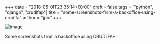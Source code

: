 +++
date = "2018-05-01T23:35:14+00:00"
draft = false
tags = ["python", "django", "crudlfap"]
title = "some-screenshots-from-a-backoffice-using-crudlfa"
author = "jpic"
+++

![image](/img/2018-05-01-some-screenshots-from-a-backoffice-using-crudlfa/a4d7efadb0c02ada1bfecab59e57b2c6e5a1505b2a0d5ef3c7d9d563123af92a.png)

Some screenshots from a backoffice using CRUDLFA+
